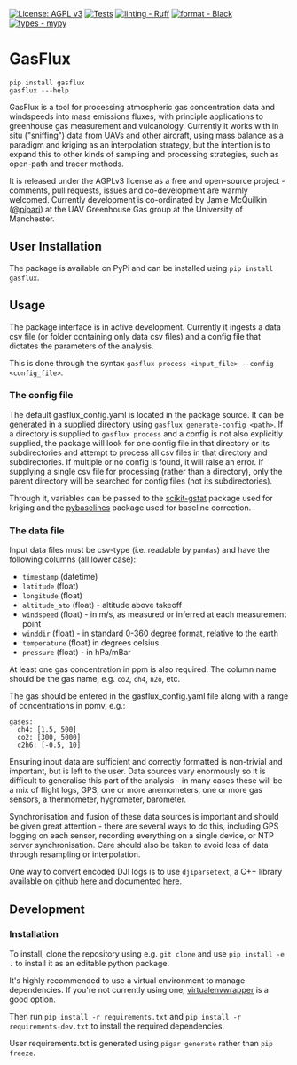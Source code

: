 
[![License: AGPL v3](https://img.shields.io/badge/License-AGPL%20v3-blue.svg)](https://www.gnu.org/licenses/agpl-3.0)
[![Tests](https://github.com/gasflux/gasflux/workflows/CI/badge.svg)](https://github.com/gasflux/gasflux/actions?query=workflow%3A%22CI%22)
[![linting - Ruff](https://img.shields.io/endpoint?url=https://raw.githubusercontent.com/charliermarsh/ruff/main/assets/badge/v0.json)](https://github.com/charliermarsh/ruff)
[![format - Black](https://img.shields.io/badge/format-black-000000.svg)](https://github.com/psf/black)
[![types - mypy](https://img.shields.io/badge/types-mypy-blue.svg)](https://github.com/python/mypy)

# GasFlux

`pip install gasflux` \
`gasflux ---help`

GasFlux is a tool for processing atmospheric gas concentration data and windspeeds into mass emissions fluxes, with principle applications to greenhouse gas measurement and vulcanology. Currently it works with in situ ("sniffing") data from UAVs and other aircraft, using mass balance as a paradigm and kriging as an interpolation strategy, but the intention is to expand this to other kinds of sampling and processing strategies, such as open-path and tracer methods.

It is released under the AGPLv3 license as a free and open-source project - comments, pull requests, issues and co-development are warmly welcomed. Currently development is co-ordinated by Jamie McQuilkin ([@pipari](https://github.com/pipari)) at the UAV Greenhouse Gas group at the University of Manchester.

## User Installation

The package is available on PyPi and can be installed using `pip install gasflux`.

## Usage

The package interface is in active development. Currently it ingests a data csv file (or folder containing only data csv files) and a config file that dictates the parameters of the analysis.

This is done through the syntax `gasflux process <input_file> --config <config_file>`.

### The config file

The default gasflux_config.yaml is located in the package source. It can be generated in a supplied directory using `gasflux generate-config <path>`. If a directory is supplied to `gasflux process` and a config is not also explicitly supplied, the package will look for one config file in that directory or its subdirectories and attempt to process all csv files in that directory and subdirectories. If multiple or no config is found, it will raise an error. If supplying a single csv file for processing (rather than a directory), only the parent directory will be searched for config files (not its subdirectories).

Through it, variables can be passed to the [scikit-gstat](https://scikit-gstat.readthedocs.io/en/latest/) package used for kriging and the [pybaselines](https://pybaselines.readthedocs.io/en/latest/) package used for baseline correction.

### The data file

Input data files must be csv-type (i.e. readable by `pandas`) and have the following columns (all lower case):

- `timestamp` (datetime)
- `latitude` (float)
- `longitude` (float)
- `altitude_ato` (float) - altitude above takeoff
- `windspeed` (float) - in m/s, as measured or inferred at each measurement point
- `winddir` (float) - in standard 0-360 degree format, relative to the earth
- `temperature` (float) in degrees celsius
- `pressure` (float) - in hPa/mBar

At least one gas concentration in ppm is also required. The column name should be the gas name, e.g. `co2`, `ch4`, `n2o`, etc.

The gas should be entered in the gasflux_config.yaml file along with a range of concentrations in ppmv, e.g.:

```
gases:
  ch4: [1.5, 500]
  co2: [300, 5000]
  c2h6: [-0.5, 10]
```

Ensuring input data are sufficient and correctly formatted is non-trivial and important, but is left to the user. Data sources vary enormously so it is difficult to generalise this part of the analysis - in many cases these will be a mix of flight logs, GPS, one or more anemometers, one or more gas sensors, a thermometer, hygrometer, barometer.

Synchronisation and fusion of these data sources is important and should be given great attention - there are several ways to do this, including GPS logging on each sensor, recording everything on a single device, or NTP server synchronisation. Care should also be taken to avoid loss of data through resampling or interpolation.

One way to convert encoded DJI logs is to use `djiparsetext`, a C++ library available on github [here](https://github.com/uav4geo/djiparsetxt) and documented [here](http://djilogs.live555.com/).

## Development

### Installation

To install, clone the repository using e.g. `git clone` and use  `pip install -e .` to install it as an editable python package.

It's highly recommended to use a virtual environment to manage dependencies. If you're not currently using one, [virtualenvwrapper](https://virtualenvwrapper.readthedocs.io/en/latest/install.html) is a good option.

Then run `pip install -r requirements.txt` and `pip install -r requirements-dev.txt` to install the required dependencies.

User requirements.txt is generated using `pigar generate` rather than `pip freeze`.
